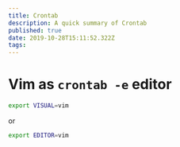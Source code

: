 ```yaml
---
title: Crontab
description: A quick summary of Crontab
published: true
date: 2019-10-28T15:11:52.322Z
tags: 
---
```


# Vim as `crontab -e` editor


```bash
export VISUAL=vim
```
or
```bash
export EDITOR=vim
```


